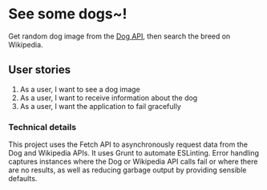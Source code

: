 # See some dogs~!
Get random dog image from the <a href="https://dog.ceo/dog-api/">Dog API</a>, then search the breed on Wikipedia.

## User stories
1. As a user, I want to see a dog image
2. As a user, I want to receive information about the dog
3. As a user, I want the application to fail gracefully

### Technical details
This project uses the Fetch API to asynchronously request data from the Dog and Wikipedia APIs.
It uses Grunt to automate ESLinting.
Error handling captures instances where the Dog or Wikipedia API calls fail or where there are no results, as well as reducing garbage output by providing sensible defaults.